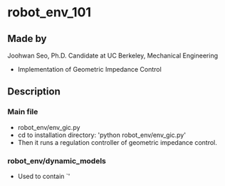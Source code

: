 # robot_env_101

## Made by
Joohwan Seo, Ph.D. Candidate at UC Berkeley, Mechanical Engineering
- Implementation of Geometric Impedance Control

## Description
### Main file
- robot_env/env_gic.py
- cd to installation directory:
  'python robot_env/env_gic.py'
- Then it runs a regulation controller of geometric impedance control. 

### robot_env/dynamic_models
- Used to contain `'

